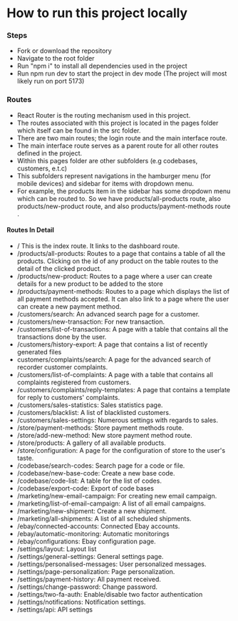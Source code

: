 # How to run this project locally

### Steps

- Fork or download the repository
- Navigate to the root folder
- Run "npm i" to install all dependencies used in the project
- Run npm run dev to start the project in dev mode (The project will most likely run on port 5173)

### Routes

- React Router is the routing mechanism used in this project.
- The routes associated with this project is located in the pages folder which itself can be found in the src folder.
- There are two main routes; the login route and the main interface route.
- The main interface route serves as a parent route for all other routes defined in the project.
- Within this pages folder are other subfolders (e.g codebases, customers, e.t.c)
- This subfolders represent navigations in the hamburger menu (for mobile devices) and sidebar for items with dropdown menu.
- For example, the products item in the sidebar has some dropdown menu which can be routed to. So we have products/all-products route, also products/new-product route, and also products/payment-methods route .

#### Routes In Detail

- / This is the index route. It links to the dashboard route.
- /products/all-products: Routes to a page that contains a table of all the products. Clicking on the id of any product on the table routes to the detail of the clicked product.
- /products/new-product: Routes to a page where a user can create details for a new product to be added to the store
- /products/payment-methods: Routes to a page which displays the list of all payment methods accepted. It can also link to a page where the user can create a new payment method.
- /customers/search: An advanced search page for a customer.
- /customers/new-transaction: For new transaction.
- /customers/list-of-transactions: A page with a table that contains all the transactions done by the user.
- /customers/history-export: A page that contains a list of recently generated files
- customers/complaints/search: A page for the advanced search of recorder customer complaints.
- /customers/list-of-complaints: A page with a table that contains all complaints registered from customers.
- /customers/complaints/reply-templates: A page that contains a template for reply to customers' complaints.
- /customers/sales-statistics: Sales statistics page.
- /customers/blacklist: A list of blacklisted customers.
- /customers/sales-settings: Numerous settings with regards to sales.
- /store/payment-methods: Store payment methods route.
- /store/add-new-method: New store payment method route.
- /store/products: A gallery of all available products.
- /store/configuration: A page for the configuration of store to the user's taste.
- /codebase/search-codes: Search page for a code or file.
- /codebase/new-base-code: Create a new base code.
- /codebase/code-list: A table for the list of codes.
- /codebase/export-code: Export of code bases
- /marketing/new-email-campaign: For creating new email campaign.
- /marketing/list-of-email-campaign: A list of all email campaigns.
- /marketing/new-shipment: Create a new shipment.
- /marketing/all-shipments: A list of all scheduled shipments.
- /ebay/connected-accounts: Connected Ebay accounts.
- /ebay/automatic-monitoring: Automatic monitorings
- /ebay/configurations: Ebay configuration page.
- /settings/layout: Layout list
- /settings/general-settings: General settings page.
- /settings/personalised-messages: User personalized messages.
- /settings/page-personalization: Page personalization.
- /settings/payment-history: All payment received.
- /settings/change-password: Change password.
- /settings/two-fa-auth: Enable/disable two factor authentication
- /settings/notifications: Notification settings.
- /settings/api: API settings
